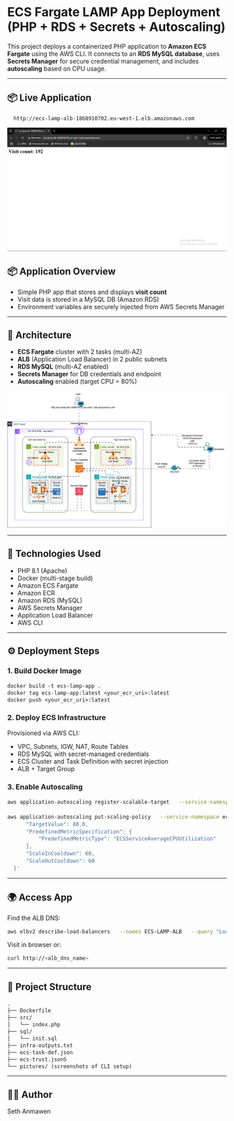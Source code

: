 # ECS Fargate LAMP App Deployment (PHP + RDS + Secrets + Autoscaling)

This project deploys a containerized PHP application to **Amazon ECS Fargate** using the AWS CLI. It connects to an **RDS MySQL database**, uses **Secrets Manager** for secure credential management, and includes **autoscaling** based on CPU usage.

---

## 📦 Live Application

```
  http://ecs-lamp-alb-1868910702.eu-west-1.elb.amazonaws.com
```

![Live Application](./pictures/Step12-Live-App.png)

## 📦 Application Overview

- Simple PHP app that stores and displays **visit count**
- Visit data is stored in a MySQL DB (Amazon RDS)
- Environment variables are securely injected from AWS Secrets Manager

---

## 🧱 Architecture

- **ECS Fargate** cluster with 2 tasks (multi-AZ)
- **ALB** (Application Load Balancer) in 2 public subnets
- **RDS MySQL** (multi-AZ enabled)
- **Secrets Manager** for DB credentials and endpoint
- **Autoscaling** enabled (target CPU = 80%)

![Architecture Diagram](./pictures/ECS-Lamp-Architectural-diagram.drawio.png)

---

## 🚀 Technologies Used

- PHP 8.1 (Apache)
- Docker (multi-stage build)
- Amazon ECS Fargate
- Amazon ECR
- Amazon RDS (MySQL)
- AWS Secrets Manager
- Application Load Balancer
- AWS CLI

---

## ⚙️ Deployment Steps

### 1. Build Docker Image

```
docker build -t ecs-lamp-app .
docker tag ecs-lamp-app:latest <your_ecr_uri>:latest
docker push <your_ecr_uri>:latest
```

### 2. Deploy ECS Infrastructure

Provisioned via AWS CLI:

- VPC, Subnets, IGW, NAT, Route Tables
- RDS MySQL with secret-managed credentials
- ECS Cluster and Task Definition with secret injection
- ALB + Target Group

### 3. Enable Autoscaling

```bash
aws application-autoscaling register-scalable-target   --service-namespace ecs   --resource-id service/ECS-LAMP-Cluster/ECS-LAMP-Service   --scalable-dimension ecs:service:DesiredCount   --min-capacity 2   --max-capacity 5

aws application-autoscaling put-scaling-policy   --service-namespace ecs   --resource-id service/ECS-LAMP-Cluster/ECS-LAMP-Service   --scalable-dimension ecs:service:DesiredCount   --policy-name ECS-CPU-AutoscalingPolicy   --policy-type TargetTrackingScaling   --target-tracking-scaling-policy-configuration '{
      "TargetValue": 80.0,
      "PredefinedMetricSpecification": {
          "PredefinedMetricType": "ECSServiceAverageCPUUtilization"
      },
      "ScaleInCooldown": 60,
      "ScaleOutCooldown": 60
  }'
```

---

## 🌍 Access App

Find the ALB DNS:

```bash
aws elbv2 describe-load-balancers   --names ECS-LAMP-ALB   --query "LoadBalancers[0].DNSName"   --output text
```

Visit in browser or:

```bash
curl http://<alb_dns_name>
```

---

## 📁 Project Structure

```
.
├── Dockerfile
├── src/
│   └── index.php
├── sql/
│   └── init.sql
├── infra-outputs.txt
├── ecs-task-def.json
├── ecs-trust.jsonS
└── pictures/ (screenshots of CLI setup)
```

---

## 👨‍💻 Author

Seth Anmawen
